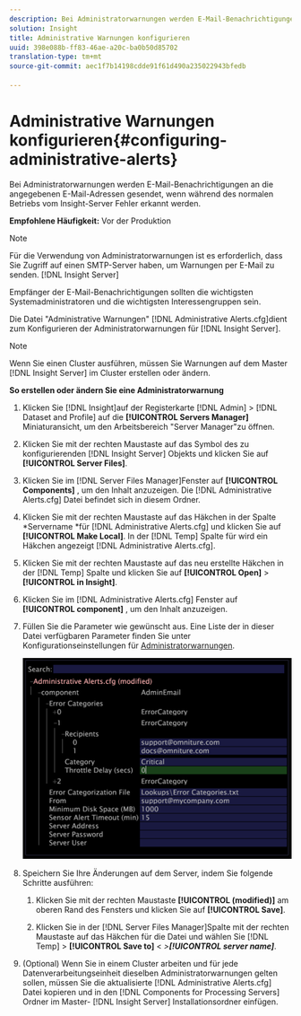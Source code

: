 ```yaml
---
description: Bei Administratorwarnungen werden E-Mail-Benachrichtigungen an die angegebenen E-Mail-Adressen gesendet, wenn während des normalen Betriebs vom Insight-Server Fehler erkannt werden.
solution: Insight
title: Administrative Warnungen konfigurieren
uuid: 398e088b-ff83-46ae-a20c-ba0b50d85702
translation-type: tm+mt
source-git-commit: aec1f7b14198cdde91f61d490a235022943bfedb

---
```



# Administrative Warnungen konfigurieren{#configuring-administrative-alerts}

Bei Administratorwarnungen werden E-Mail-Benachrichtigungen an die angegebenen E-Mail-Adressen gesendet, wenn während des normalen Betriebs vom Insight-Server Fehler erkannt werden.

**Empfohlene Häufigkeit:** Vor der Produktion

>[!NOTE]
>
>Für die Verwendung von Administratorwarnungen ist es erforderlich, dass Sie Zugriff auf einen SMTP-Server haben, um Warnungen per E-Mail zu senden. [!DNL Insight Server]

Empfänger der E-Mail-Benachrichtigungen sollten die wichtigsten Systemadministratoren und die wichtigsten Interessengruppen sein.

Die Datei &quot;Administrative Warnungen&quot; [!DNL Administrative Alerts.cfg]dient zum Konfigurieren der Administratorwarnungen für [!DNL Insight Server].

>[!NOTE]
>
>Wenn Sie einen Cluster ausführen, müssen Sie Warnungen auf dem Master [!DNL Insight Server] im Cluster erstellen oder ändern.

**So erstellen oder ändern Sie eine Administratorwarnung**

1. Klicken Sie [!DNL Insight]auf der Registerkarte [!DNL Admin] > [!DNL Dataset and Profile] auf die **[!UICONTROL Servers Manager]** Miniaturansicht, um den Arbeitsbereich &quot;Server Manager&quot;zu öffnen.
1. Klicken Sie mit der rechten Maustaste auf das Symbol des zu konfigurierenden [!DNL Insight Server] Objekts und klicken Sie auf **[!UICONTROL Server Files]**.
1. Klicken Sie im [!DNL Server Files Manager]Fenster auf **[!UICONTROL Components]** , um den Inhalt anzuzeigen. Die [!DNL Administrative Alerts.cfg] Datei befindet sich in diesem Ordner.
1. Klicken Sie mit der rechten Maustaste auf das Häkchen in der Spalte *Servername *für [!DNL Administrative Alerts.cfg] und klicken Sie auf **[!UICONTROL Make Local]**. In der [!DNL Temp] Spalte für wird ein Häkchen angezeigt [!DNL Administrative Alerts.cfg].
1. Klicken Sie mit der rechten Maustaste auf das neu erstellte Häkchen in der [!DNL Temp] Spalte und klicken Sie auf **[!UICONTROL Open]** > **[!UICONTROL in Insight]**.
1. Klicken Sie im [!DNL Administrative Alerts.cfg] Fenster auf **[!UICONTROL component]** , um den Inhalt anzuzeigen.
1. Füllen Sie die Parameter wie gewünscht aus. Eine Liste der in dieser Datei verfügbaren Parameter finden Sie unter Konfigurationseinstellungen für [Administratorwarnungen](../../../home/c-inst-svr/c-cfg-stgs-ref/c-admin-alts-cfg-stgs.md#concept-14c3c3ed797f47c5900ec04cae2fc491).

   ![Schritt-Info](assets/cfg_adminalerts_examplevalues.png)

1. Speichern Sie Ihre Änderungen auf dem Server, indem Sie folgende Schritte ausführen:

   1. Klicken Sie mit der rechten Maustaste **[!UICONTROL (modified)]** am oberen Rand des Fensters und klicken Sie auf **[!UICONTROL Save]**.

   1. Klicken Sie in der [!DNL Server Files Manager]Spalte mit der rechten Maustaste auf das Häkchen für die Datei und wählen Sie [!DNL Temp] > **[!UICONTROL Save to]** &lt; *>**[!UICONTROL server name]***.

1. (Optional) Wenn Sie in einem Cluster arbeiten und für jede Datenverarbeitungseinheit dieselben Administratorwarnungen gelten sollen, müssen Sie die aktualisierte [!DNL Administrative Alerts.cfg] Datei kopieren und in den [!DNL Components for Processing Servers] Ordner im Master- [!DNL Insight Server] Installationsordner einfügen.
